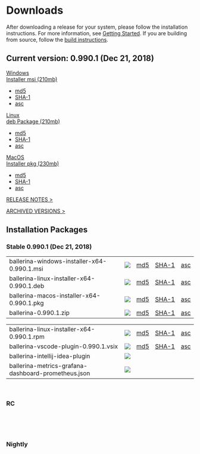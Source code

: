 <link rel="stylesheet" href="/css/download-page.css"></link>
<script src="/js/download-page.js"></script>
<div class="row cBallerina-io-Gray-row">
    <div class="container">
        <div class="row">
            <div class="col-xs-12 col-sm-12 col-md-6 col-lg-6 cDownloadsHeader">
                <h1>Downloads</h1>
                <p>
                    After downloading a release for your system, please follow the installation instructions. For more information, see <a href="https://ballerina.io/learn/getting-started/#installing-ballerina">Getting Started</a>. If you are building from source, follow the <a href="https://github.com/ballerina-platform/ballerina-lang/blob/master/README.md#install-from-source">build instructions</a>.
                </p>
            </div>
        </div>
        <div class="row">
            <div class="col-xs-12 col-sm-12 col-md-12 col-lg-12 cDownloadsHeader">       
                <div class="cFeaturedVersion">
                    <h2>Current version: <span id="versionInfo">0.990.1 (Dec 21, 2018)</span></h2>
                </div>
            </div>
        </div>
        <div class="clearfix"></div>
        <div class="row cDownloads">
            <div class="col-xs-12 col-sm-12 col-md-4 col-lg-4 cDownloadLeft">
                <a id="packWindows" href="https://product-dist.ballerina.io/downloads/0.990.1/ballerina-windows-installer-x64-0.990.1.msi" class="cDownload" data-download="downloads" data-pack="ballerina-windows-installer-x64-0.990.1.msi">
                    <div>Windows</div>
                    <div class="cSize">Installer msi <span id="packWindowsName">(210mb)</span></div>
                </a>
                <ul class="cDiwnloadSubLinks">
                    <li><a id="packWindowsMd5" href="https://product-dist.ballerina.io/downloads/0.990.1/ballerina-windows-installer-x64-0.990.1.msi.md5">md5</a></li>
                    <li><a id="packWindowsSha1" href="https://product-dist.ballerina.io/downloads/0.990.1/ballerina-windows-installer-x64-0.990.1.msi.sha1">SHA-1</a></li>
                    <li><a id="packWindowsAsc" href="https://product-dist.ballerina.io/downloads/0.990.1/ballerina-windows-installer-x64-0.990.1.msi.asc">asc</a></li>
                </ul>
            </div>
            <div class="col-xs-12 col-sm-12 col-md-4 col-lg-4 cDownloadMiddle">
                <a id="packLinux" href="https://product-dist.ballerina.io/downloads/0.990.1/ballerina-linux-installer-x64-0.990.1.deb" class="cDownload" data-download="downloads" data-pack="ballerina-linux-installer-x64-0.990.1.deb">
                    <div>Linux</div>
                    <div class="cSize">deb Package <span id="packLinuxName">(210mb)</span></div>
                </a>
                <ul class="cDiwnloadSubLinks">
                    <li><a id="packLinuxMd5" href="https://product-dist.ballerina.io/downloads/0.990.1/ballerina-linux-installer-x64-0.990.1.deb.md5">md5</a></li>
                    <li><a id="packLinuxSha1" href="https://product-dist.ballerina.io/downloads/0.990.1/ballerina-linux-installer-x64-0.990.1.deb.sha1">SHA-1</a></li>
                    <li><a id="packLinuxAsc" href="https://product-dist.ballerina.io/downloads/0.990.1/ballerina-linux-installer-x64-0.990.1.deb.asc">asc</a></li>
                </ul>
            </div>
            <div class="col-xs-12 col-sm-12 col-md-4 col-lg-4 cDownloadMiddle">
                <a id="packMac" href="https://product-dist.ballerina.io/downloads/0.990.1/ballerina-macos-installer-x64-0.990.1.pkg" class="cDownload" data-download="downloads" data-pack="ballerina-macos-installer-x64-0.990.1.pkg">
                    <div>MacOS</div>
                    <div class="cSize">Installer pkg <span id="packMacName">(230mb)</span></div>
                </a>
                <ul class="cDiwnloadSubLinks">
                    <li><a id="packMacMd5" href="https://product-dist.ballerina.io/downloads/0.990.1/ballerina-macos-installer-x64-0.990.1.pkg.md5">md5</a></li>
                    <li><a id="packMacSha1" href="https://product-dist.ballerina.io/downloads/0.990.1/ballerina-macos-installer-x64-0.990.1.pkg.sha1">SHA-1</a></li>
                    <li><a id="packMacAsc" href="https://product-dist.ballerina.io/downloads/0.990.1/ballerina-macos-installer-x64-0.990.1.pkg.asc">asc</a></li>
                </ul>
            </div>
        </div>
        <div class="col-xs-12 col-sm-16 col-md-12 col-lg-12">
            <div class="cReleaseNotes">
                <p><a href="/downloads/release-notes">RELEASE NOTES ></a></p>
            </div>
            <div class="cReleaseNotes">
                <p><a href="/downloads/archived">ARCHIVED VERSIONS ></a></p>
            </div>
        </div>
        <div class="col-xs-12 col-sm-16 col-md-12 col-lg-12">
            <div class="cStandaloneInstallers">
                <h2>Installation Packages</h2>
                <div class="cInstallers">
                    <h3 class="release-version">Stable <span id="stableInfo">0.990.1 (Dec 21, 2018)</span></h3>
                    <div class="col-xs-12 col-sm-16 col-md-6 col-lg-6 cLeftTable">
                        <div class="insPackages0container">
                            <table id="insPackages0"><tr><td style="width: 96%">ballerina-windows-installer-x64-0.990.1.msi</td><td style="width: 1%; white-space: nowrap;"><a href="https://product-dist.ballerina.io/downloads/0.990.1/ballerina-windows-installer-x64-0.990.1.msi" class="cDownloadLinkIcon" data-download="downloads" data-pack="ballerina-windows-installer-x64-0.990.1.msi"><img src="../img/download-bg-green-fill.svg"></a></td><td style="width: 1%; white-space: nowrap;"><a href="https://product-dist.ballerina.io/downloads/0.990.1/ballerina-windows-installer-x64-0.990.1.msi.md5">md5</a></td><td style="width: 1%; white-space: nowrap;"><a href="https://product-dist.ballerina.io/downloads/0.990.1/ballerina-windows-installer-x64-0.990.1.msi.sha1">SHA-1</a></td><td style="width: 1%; white-space: nowrap;"><a href="https://product-dist.ballerina.io/downloads/0.990.1/ballerina-windows-installer-x64-0.990.1.msi.asc">asc</a></td></tr><tr><td style="width: 96%">ballerina-linux-installer-x64-0.990.1.deb</td><td style="width: 1%; white-space: nowrap;"><a href="https://product-dist.ballerina.io/downloads/0.990.1/ballerina-linux-installer-x64-0.990.1.deb" class="cDownloadLinkIcon" data-download="downloads" data-pack="ballerina-linux-installer-x64-0.990.1.deb"><img src="../img/download-bg-green-fill.svg"></a></td><td style="width: 1%; white-space: nowrap;"><a href="https://product-dist.ballerina.io/downloads/0.990.1/ballerina-linux-installer-x64-0.990.1.deb.md5">md5</a></td><td style="width: 1%; white-space: nowrap;"><a href="https://product-dist.ballerina.io/downloads/0.990.1/ballerina-linux-installer-x64-0.990.1.deb.sha1">SHA-1</a></td><td style="width: 1%; white-space: nowrap;"><a href="https://product-dist.ballerina.io/downloads/0.990.1/ballerina-linux-installer-x64-0.990.1.deb.asc">asc</a></td></tr><tr><td style="width: 96%">ballerina-macos-installer-x64-0.990.1.pkg</td><td style="width: 1%; white-space: nowrap;"><a href="https://product-dist.ballerina.io/downloads/0.990.1/ballerina-macos-installer-x64-0.990.1.pkg" class="cDownloadLinkIcon" data-download="downloads" data-pack="ballerina-macos-installer-x64-0.990.1.pkg"><img src="../img/download-bg-green-fill.svg"></a></td><td style="width: 1%; white-space: nowrap;"><a href="https://product-dist.ballerina.io/downloads/0.990.1/ballerina-macos-installer-x64-0.990.1.pkg.md5">md5</a></td><td style="width: 1%; white-space: nowrap;"><a href="https://product-dist.ballerina.io/downloads/0.990.1/ballerina-macos-installer-x64-0.990.1.pkg.sha1">SHA-1</a></td><td style="width: 1%; white-space: nowrap;"><a href="https://product-dist.ballerina.io/downloads/0.990.1/ballerina-macos-installer-x64-0.990.1.pkg.asc">asc</a></td></tr><tr><td style="width: 96%">ballerina-0.990.1.zip</td><td style="width: 1%; white-space: nowrap;"><a href="https://product-dist.ballerina.io/downloads/0.990.1/ballerina-0.990.1.zip" class="cDownloadLinkIcon" data-download="downloads" data-pack="ballerina-0.990.1.zip"><img src="../img/download-bg-green-fill.svg"></a></td><td style="width: 1%; white-space: nowrap;"><a href="https://product-dist.ballerina.io/downloads/0.990.1/ballerina-0.990.1.zip.md5">md5</a></td><td style="width: 1%; white-space: nowrap;"><a href="https://product-dist.ballerina.io/downloads/0.990.1/ballerina-0.990.1.zip.sha1">SHA-1</a></td><td style="width: 1%; white-space: nowrap;"><a href="https://product-dist.ballerina.io/downloads/0.990.1/ballerina-0.990.1.zip.asc">asc</a></td></tr></table>
                        </div>
                    </div>
                    <div class="col-xs-12 col-sm-16 col-md-6 col-lg-6 cRightTable">
                        <div class="insPackages1container">
                            <table id="insPackages1"><tr><td style="width: 96%">ballerina-linux-installer-x64-0.990.1.rpm</td><td style="width: 1%; white-space: nowrap;"><a href="https://product-dist.ballerina.io/downloads/0.990.1/ballerina-linux-installer-x64-0.990.1.rpm" class="cDownloadLinkIcon" data-download="downloads" data-pack="ballerina-linux-installer-x64-0.990.1.rpm"><img src="../img/download-bg-green-fill.svg"></a></td><td style="width: 1%; white-space: nowrap;"><a href="https://product-dist.ballerina.io/downloads/0.990.1/ballerina-linux-installer-x64-0.990.1.rpm.md5">md5</a></td><td style="width: 1%; white-space: nowrap;"><a href="https://product-dist.ballerina.io/downloads/0.990.1/ballerina-linux-installer-x64-0.990.1.rpm.sha1">SHA-1</a></td><td style="width: 1%; white-space: nowrap;"><a href="https://product-dist.ballerina.io/downloads/0.990.1/ballerina-linux-installer-x64-0.990.1.rpm.asc">asc</a></td></tr><tr><td style="width: 96%">ballerina-vscode-plugin-0.990.1.vsix</td><td style="width: 1%; white-space: nowrap;"><a href="https://product-dist.ballerina.io/downloads/0.990.1/ballerina-vscode-plugin-0.990.1.vsix" class="cDownloadLinkIcon" data-download="downloads" data-pack="ballerina-vscode-plugin-0.990.1.vsix"><img src="../img/download-bg-green-fill.svg"></a></td><td style="width: 1%; white-space: nowrap;"><a href="https://product-dist.ballerina.io/downloads/0.990.1/ballerina-vscode-plugin-0.990.1.vsix.md5">md5</a></td><td style="width: 1%; white-space: nowrap;"><a href="https://product-dist.ballerina.io/downloads/0.990.1/ballerina-vscode-plugin-0.990.1.vsix.sha1">SHA-1</a></td><td style="width: 1%; white-space: nowrap;"><a href="https://product-dist.ballerina.io/downloads/0.990.1/ballerina-vscode-plugin-0.990.1.vsix.asc">asc</a></td></tr><tr><td style="width: 96%">ballerina-intellij-idea-plugin</td><td style="width: 1%; white-space: nowrap;"><a href="https://plugins.jetbrains.com/plugin/9520-ballerina" target="_blank" class="cDownloadLinkIcon" data-download="downloads" data-pack="ballerina-intellij-idea-plugin-0.990.1"><img src="../img/right-bg-green-fill.svg"></a></td><td style="width: 1%; white-space: nowrap;"></td><td style="width: 1%; white-space: nowrap;"></td><td style="width: 1%; white-space: nowrap;"></td></tr><tr><td style="width: 96%">ballerina-metrics-grafana-dashboard-prometheus.json</td><td style="width: 1%; white-space: nowrap;"><a href="https://product-dist.ballerina.io/downloads/0.990.1/ballerina-metrics-grafana-dashboard-prometheus.json" class="cDownloadLinkIcon" data-download="downloads" data-pack="ballerina-metrics-grafana-dashboard-prometheus.json-0.990.1"><img src="../img/download-bg-green-fill.svg"></a></td><td style="width: 1%; white-space: nowrap;"></td><td style="width: 1%; white-space: nowrap;"></td><td style="width: 1%; white-space: nowrap;"></td></tr></table>
                        </div>
                    </div>
                    <div class="clearfix"></div>
                    <br>
                    <div id="devPackContainer">
                    <h3 class="release-version">RC <span id="devInfo"></span></h3>
                    <div class="col-xs-12 col-sm-16 col-md-6 col-lg-6 cLeftTable">
                        <div class="devPackages0container">
                            <table id="devPackages0"></table>
                        </div>
                    </div>
                    <div class="col-xs-12 col-sm-16 col-md-6 col-lg-6 cRightTable">
                        <div class="devPackages0container">
                            <table id="devPackages1"></table>
                        </div>
                    </div></div>
                    <div class="clearfix"></div>
                    <br>
                    <div id="nightlyPackContainer">
                    <h3 class="release-version">Nightly <span id="nightlyInfo"></span></h3>
                    <div class="col-xs-12 col-sm-16 col-md-6 col-lg-6 cLeftTable">
                        <div class="nightlyPackages0container">
                            <table id="nightlyPackages0"></table>
                        </div>
                    </div>
                    <div class="col-xs-12 col-sm-16 col-md-6 col-lg-6 cRightTable">
                        <div class="nightlyPackages0container">
                            <table id="nightlyPackages1"></table>
                        </div>
                    </div></div>
                    <div class="clearfix"></div>
                </div>
            </div>            
        </div>
    </div>
</div>
